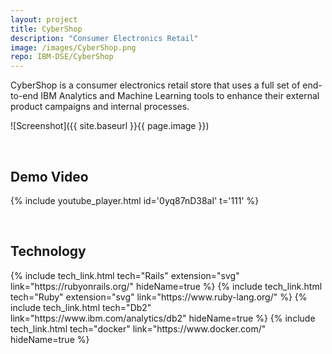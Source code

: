 ```yaml
---
layout: project
title: CyberShop
description: "Consumer Electronics Retail"
image: /images/CyberShop.png
repo: IBM-DSE/CyberShop
---
```


CyberShop is a consumer electronics retail store that uses a full set of end-to-end IBM Analytics and Machine Learning tools to enhance their external product campaigns and internal processes.

![Screenshot]({{ site.baseurl }}{{ page.image }})

<br/>

## Demo Video

{% include youtube_player.html id='0yq87nD38aI' t='111' %}

<br/>

## Technology

<div class="flex">
{% include tech_link.html tech="Rails" extension="svg" link="https://rubyonrails.org/" hideName=true %}
{% include tech_link.html tech="Ruby" extension="svg" link="https://www.ruby-lang.org/" %}
{% include tech_link.html tech="Db2" link="https://www.ibm.com/analytics/db2" hideName=true %}
{% include tech_link.html tech="docker" link="https://www.docker.com/" hideName=true %}
</div>